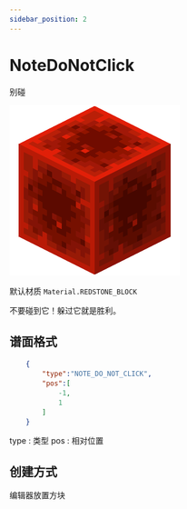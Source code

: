 ```yaml
---
sidebar_position: 2
---
```


# NoteDoNotClick
别碰

![sbr](img/Red.png)

默认材质 `Material.REDSTONE_BLOCK`

不要碰到它！躲过它就是胜利。

## 谱面格式
```json
    {
        "type":"NOTE_DO_NOT_CLICK",
        "pos":[
            -1,
            1
        ]
    }
```
type : 类型
pos : 相对位置

## 创建方式

编辑器放置方块
